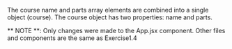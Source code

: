 The course name and parts array elements are combined into a single object (course). The course object has two properties: name and parts.

** NOTE **: Only changes were made to the App.jsx component. Other files and components are the same as Exercise1.4